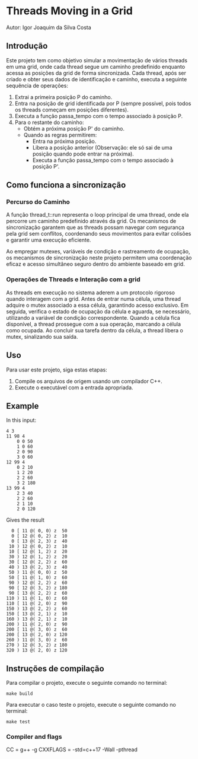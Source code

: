 # Threads Moving in a Grid

Autor: Igor Joaquim da Silva Costa

## Introdução

Este projeto tem como objetivo simular a movimentação de vários threads em uma grid, onde cada thread segue um caminho predefinido enquanto acessa as posições da grid de forma sincronizada.
Cada thread, após ser criado e obter seus dados de identificação e caminho, executa a seguinte sequência de operações:

1. Extrai a primeira posição P do caminho.
2. Entra na posição de grid identificada por P (sempre possível, pois todos os threads começam em posições diferentes).
3. Executa a função passa_tempo com o tempo associado à posição P.
4. Para o restante do caminho:
    - Obtém a próxima posição P' do caminho.
    - Quando as regras permitirem:
        - Entra na próxima posição.
        - Libera a posição anterior (Observação: ele só sai de uma posição quando pode entrar na próxima).
        - Executa a função passa_tempo com o tempo associado à posição P'.
  
## Como funciona a sincronização
### Percurso do Caminho
A função thread_t::run representa o loop principal de uma thread, onde ela percorre um caminho predefinido através da grid. Os mecanismos de sincronização garantem que as threads possam navegar com segurança pela grid sem conflitos, coordenando seus movimentos para evitar colisões e garantir uma execução eficiente.

Ao empregar mutexes, variáveis de condição e rastreamento de ocupação, os mecanismos de sincronização neste projeto permitem uma coordenação eficaz e acesso simultâneo seguro dentro do ambiente baseado em grid.

### Operações de Threads e Interação com a grid
As threads em execução no sistema aderem a um protocolo rigoroso quando interagem com a grid. Antes de entrar numa célula, uma thread adquire o mutex associado a essa célula, garantindo acesso exclusivo. Em seguida, verifica o estado de ocupação da célula e aguarda, se necessário, utilizando a variável de condição correspondente. Quando a célula fica disponível, a thread prossegue com a sua operação, marcando a célula como ocupada. Ao concluir sua tarefa dentro da célula, a thread libera o mutex, sinalizando sua saída.


## Uso

Para usar este projeto, siga estas etapas:

1. Compile os arquivos de origem usando um compilador C++.
2. Execute o executável com a entrada apropriada.
## Example

In this input: 
```
4 3
11 98 4
    0 0 50 
    1 0 60 
    2 0 90 
    3 0 60
12 99 4
    0 2 10
    1 2 20 
    2 2 60 
    3 2 180
13 99 4
    2 3 40 
    2 2 60 
    2 1 10 
    2 0 120
```

Gives the result
```
  0 [ 11 @( 0, 0) z  50
  0 [ 12 @( 0, 2) z  10
  0 [ 13 @( 2, 3) z  40
 10 ) 12 @( 0, 2) z  10
 10 [ 12 @( 1, 2) z  20
 30 ) 12 @( 1, 2) z  20
 30 [ 12 @( 2, 2) z  60
 40 ) 13 @( 2, 3) z  40
 50 ) 11 @( 0, 0) z  50
 50 [ 11 @( 1, 0) z  60
 90 ) 12 @( 2, 2) z  60
 90 [ 12 @( 3, 2) z 180
 90 [ 13 @( 2, 2) z  60
110 ) 11 @( 1, 0) z  60
110 [ 11 @( 2, 0) z  90
150 ) 13 @( 2, 2) z  60
150 [ 13 @( 2, 1) z  10
160 ) 13 @( 2, 1) z  10
200 ) 11 @( 2, 0) z  90
200 [ 11 @( 3, 0) z  60
200 [ 13 @( 2, 0) z 120
260 ) 11 @( 3, 0) z  60
270 ) 12 @( 3, 2) z 180
320 ) 13 @( 2, 0) z 120
```

## Instruções de compilação


Para compilar o projeto, execute o seguinte comando no terminal:

```
make build
```

Para executar o caso teste o projeto, execute o seguinte comando no terminal:

```
make test
```

### Compiler and flags
CC = g++ -g
CXXFLAGS = -std=c++17 -Wall -pthread